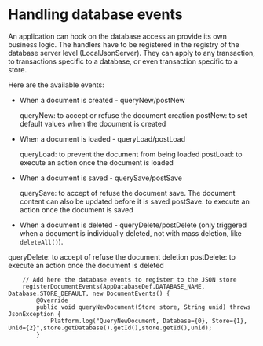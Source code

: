 # Handling database events

An application can hook on the database access an provide its own business logic. The handlers have to be registered in the registry of the database server level (LocalJsonServer). They can apply to any transaction, to transactions specific to a database, or even transaction specific to a store.

Here are the available events:

- When a document is created - queryNew/postNew

  queryNew: to  accept or refuse the document creation
  postNew: to set default values when the document is created
  
- When a document is loaded - queryLoad/postLoad

  queryLoad: to prevent the document from being loaded
  postLoad: to execute an action once the document is loaded

- When a document is saved - querySave/postSave

  querySave: to accept of refuse the document save. The document content can also be updated before it is saved
  postSave: to execute an action once the document is saved

- When a document is deleted - queryDelete/postDelete (only triggered when a document is individually deleted, not with mass deletion, like `deleteAll()`).

queryDelete: to accept of refuse the document deletion
postDelete: to execute an action once the document is deleted
 

		// Add here the database events to register to the JSON store
		registerDocumentEvents(AppDatabaseDef.DATABASE_NAME, Database.STORE_DEFAULT, new DocumentEvents() {
			@Override
			public void queryNewDocument(Store store, String unid) throws JsonException {
				Platform.log("QueryNewDocument, Database={0}, Store={1}, Unid={2}",store.getDatabase().getId(),store.getId(),unid);
			}
